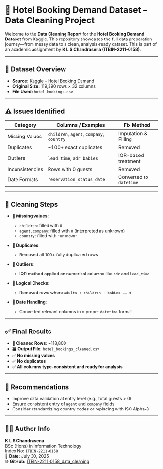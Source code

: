 # 🧼 Hotel Booking Demand Dataset – Data Cleaning Project

Welcome to the **Data Cleaning Report** for the **Hotel Booking Demand Dataset** from Kaggle. This repository showcases the full data preparation journey—from messy data to a clean, analysis-ready dataset. This is part of an academic assignment by **K L S Chandrasena (ITBIN-2211-0158)**.

---

## 📁 Dataset Overview

- **Source:** [Kaggle – Hotel Booking Demand](https://www.kaggle.com/datasets/jessemostipak/hotel-booking-demand)
- **Original Size:** 119,390 rows × 32 columns
- **File Used:** `hotel_bookings.csv`

---

## ⚠️ Issues Identified

| Category        | Columns / Examples                     | Fix Method             |
|-----------------|----------------------------------------|------------------------|
| Missing Values  | `children`, `agent`, `company`, `country` | Imputation & Filling  |
| Duplicates      | ~100+ exact duplicates                 | Removed                |
| Outliers        | `lead_time`, `adr`, `babies`           | IQR-based treatment    |
| Inconsistencies | Rows with 0 guests                     | Removed                |
| Date Formats    | `reservation_status_date`              | Converted to `datetime` |

---

## 🔧 Cleaning Steps

- 🔹 **Missing values**:
  - `children`: filled with `0`
  - `agent`, `company`: filled with `0` (interpreted as unknown)
  - `country`: filled with `"Unknown"`
  
- 🔹 **Duplicates**:
  - Removed all 100+ fully duplicated rows
  
- 🔹 **Outliers**:
  - IQR method applied on numerical columns like `adr` and `lead_time`

- 🔹 **Logical Checks**:
  - Removed rows where `adults + children + babies == 0`

- 🔹 **Date Handling**:
  - Converted relevant columns into proper `datetime` format

---

## ✅ Final Results

- 🧮 **Cleaned Rows**: ~118,800
- 🗃️ **Output File**: `hotel_bookings_cleaned.csv`
- ✅ **No missing values**
- ✅ **No duplicates**
- ✅ **All columns type-consistent and ready for analysis**

---

## 📌 Recommendations

- Improve data validation at entry level (e.g., total guests > 0)
- Ensure consistent entry of `agent` and `company` fields
- Consider standardizing country codes or replacing with ISO Alpha-3

---

## 👨‍💻 Author Info

**K L S Chandrasena**  
BSc (Hons) in Information Technology  
Index No: `ITBIN-2211-0158`  
📅 **Date:** July 30, 2025  
🌐 **GitHub:** [ITBIN-2211-0158_data_cleaning](https://github.com/Lahiru20003/ITBIN-2211-0158_data_cleaning)
